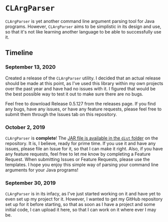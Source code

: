# `CLArgParser`
`CLArgParser` is yet another command line argument parsing tool for Java programs. However, `CLArgParser` aims to be simplistic in its design and use, so that it's not like learning another language to be able to successfully use it.

## Timeline
### September 13, 2020
Created a release of the `CLArgParser` utility. I decided that an actual release should be made at this point, as I've used this library within my own projects over the past year and have had no issues with it. I figured that would be the best possible way to test it out to make sure there are no bugs.

Feel free to download Release 0.5.127 from the releases page. If you find any bugs, have any issues, or have any feature requests, please feel free to submit them through the Issues tab on this repository.

### October 2, 2019
`CLArgParser` is **complete**! The [JAR file is available in the `dist` folder](https://github.com/SeanCarrick/CLArgParser/raw/master/dist/ISCommandLineParser.jar) on the repository. It is, I believe, ready for prime time. If you use it and have any issues, please file an Issue for it, so that I can make it right. Also, if you have any feature requests, feel free to let me know by completing a Feature Request. When submitting Issues or Feature Requests, please use the templates. I hope you enjoy this simple way of parsing your command line arguments for your Java programs!

### September 30, 2019
`CLArgParser` is in its infacy, as I've just started working on it and have yet to even set up my project for it. However, I wanted to get my GitHub repository set up for it before starting, so that as soon as I have a project and some initial code, I can upload it here, so that I can work on it where ever I may be.
